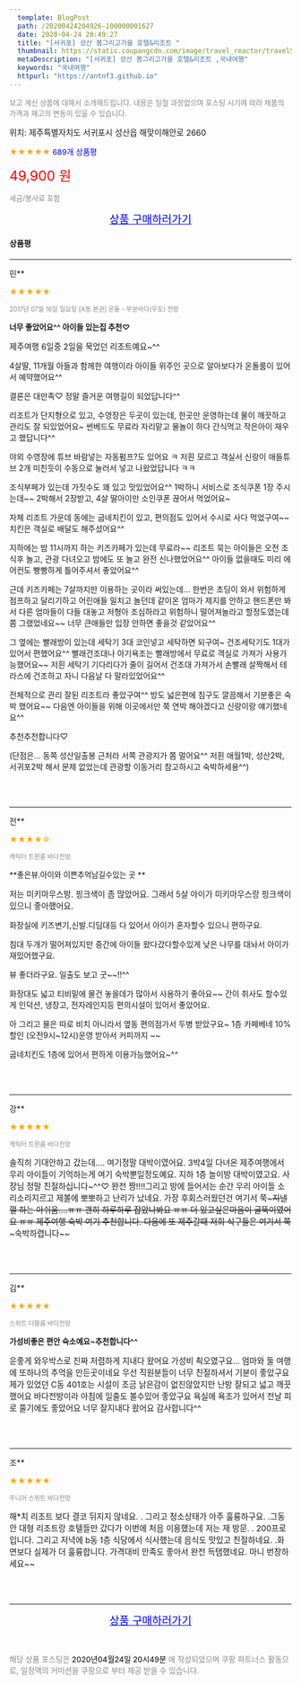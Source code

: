 ```yaml
---
  template: BlogPost
  path: /20200424204926-100000001627
  date: 2020-04-24 20:49:27
  title: "[서귀포] 성산 봄그리고가을 호텔&리조트 "
  thumbnail: https://static.coupangcdn.com/image/travel_reactor/travelSeller/resort/A00048796/acbf9a6c-f6c8-4ed4-8e3b-41ffeb8f639c.jpg
  metaDescription: "[서귀포] 성산 봄그리고가을 호텔&리조트 ,국내여행"
  keywords: "국내여행"
  httpurl: "https://antnf3.github.io"
---
```

  
<span style="color: #888;font-size:0.8rem">보고 계신 상품에 대해서 소개해드립니다.
내용은 일절 과장없으며 포스팅 시기에 따라 제품의 가격과 재고의 변동이 있을 수 있습니다.</span>
  
<span style="font-size: 0.9rem;">위치: 제주특별자치도 서귀포시 성산읍 해맞이해안로 2660 </span>
  
<span style="color: orange;">★★★★★</span> <span style="color: blue;font-size: 0.85rem;">689개 상품평</span>
  
<span style="color: red;font-size: 1.5rem;">49,900 원</span>
  
<span style="color: #888;font-size:0.8rem">세금/봉사료 포함</span>





<p align="center"><a href="http://me2.do/GP4AG3kR" style="font-size: 1.2rem; color: blue;">상품 구매하러가기</a></p>

#### 상품평
  
---
  
민**
    
<span style="color: orange;">★★★★★</span>
    
<span style="color: #888;font-size:0.7rem">2017년 07월 16일 일요일 [A동 본관] 온돌 - 부분바다(우도) 전망</span>
    
<span style="font-size:0.85rem">**너무 좋았어요^^ 아이들 있는집 추천♡**</span>
    
<span style="font-size: 0.9rem;">제주여행 6일중 2일을 묵었던 리조트예요~^^

4살딸, 11개월 아들과 함께한 여행이라 아이들 위주인 곳으로 알아보다가 온돌룸이 있어서 예약했어요^^

결론은 대만족♡
정말 즐거운 여행길이 되었답니다^^

리조트가 단지형으로 있고, 수영장은 두곳이 있는데,
한곳만 운영하는데 물이 깨끗하고 관리도 잘 되있었어요~
썬베드도 무료라 자리맡고 물놀이 하다 간식먹고 
작은아이 재우고 했답니다^^

야외 수영장에 튜브 바람넣는 자동펌프?도 있어요 ㅋ
저흰 모르고 객실서 신랑이 애들튜브 2개 미친듯이
수동으로 눌러서 넣고 나왔었답니다 ㅋㅋ

조식부페가 있는데 가짓수도 꽤 있고 맛있었어요^^
1박하니 서비스로 조식쿠폰 1장 주시는데~~
2박해서 2장받고, 4살 딸아이만 소인쿠폰 끊어서 먹었어요~

자체 리조트 가운데 동에는 굽네치킨이 있고, 
편의점도 있어서 수시로 사다 먹었구여~~  
치킨은 객실로 배달도 해주셨어요^^

지하에는 밤 11시까지 하는 키즈카페가 있는데 무료라~~
리조트 묵는 아이들은 오전 조식후 놀고, 
관광 다녀오고 밤에도 또 놀고 완전 신나했었어요^^
아이들 없을때도 미리 에어컨도 빵빵하게 틀어주셔서 좋았어요^^

근데 키즈카페는 7살까지만 이용하는 곳이라 써있는데...
한번은 초딩이 와서 위험하게 점프하고 달리기하고 어린애들 밀치고 놀던데 같이온 엄마가 제지를 안하고 핸드폰만 봐서 다른 엄마들이 다들 대놓고 저형아 조심하라고 위험하니 떨어져놀라고 할정도였는데 쫌 그랬었네요~~ 너무 큰애들만 입장 안하면 좋을것 같았어요^^

그 옆에는 빨래방이 있는데 세탁기 3대 코인넣고 세탁하면 되구여~ 건조세탁기도 1대가 있어서 편했어요^^
빨래건조대나 아기욕조는 빨래방에서 무료로 객실로 가져가 사용가능했어요~~ 저흰 세탁기 기다리다가 줄이 길어서 건조대 가져가서 손빨래 살짝해서 테라스에 건조하고 자니 다음날 다 말라있었어요^^

전체적으로 관리 잘된 리조트라 좋았구여^^
방도 넓은편에 침구도 깔끔해서 기분좋은 숙박 했어요~~
다음엔 아이들을 위해 이곳에서만 쭉 연박 해야겠다고
신랑이랑 얘기했네요^^

추천추천합니다♡

(단점은... 동쪽 성산일출봉 근처라 서쪽 관광지가 쫌 멀어요^^ 저흰 애월1박, 성산2박, 서귀포2박 해서 문제 없었는데 관광할 이동거리 참고하시고 숙박하세용^^)</span>
    
<br>
<br>

---
  
전**
    
<span style="color: orange;">★★★★☆</span>
    
<span style="color: #888;font-size:0.7rem">캐릭터 트윈룸 바다전망</span>
    
<span style="font-size:0.85rem">**좋은뷰.아이와 이쁜추억남길수있는 곳 **</span>
    
<span style="font-size: 0.9rem;">저는 미키마우스방. 핑크색이 좀 많았어요.
그래서 5살 아이가 미키마우스랑 핑크색이 있으니 
좋아했어요.

화장실에 키즈변기,신발.디딤대등 
다 있어서 아이가 혼자할수 있으니 편하구요.

침대 두개가 떨어져있지만
중간에 아이들 왔다갔다할수있게 
낮은 나무를 대놔서 
아이가 재밌어했구요.

뷰 좋더라구요. 
일출도 보고 굿~~!!^^

화장대도 넓고 티비밑에 물건 놓을데가 많아서 
사용하기 좋아요~~ 
간이 취사도 할수있게
인덕션, 냉장고, 전자레인지등
편의시설이 있어서 좋았어요.

아 그리고 물은 따로 비치 아니라서
옆동 편의점가서 두병 받았구요~
1층 카페베네 10%할인 (오전9시~12시)운영
받아서 커피까지 ~~ 

굽네치킨도 1층에 있어서 
편하게 이용가능했어요~^^</span>
    
<br>
<br>

---
  
강**
    
<span style="color: orange;">★★★★★</span>
    
<span style="color: #888;font-size:0.7rem">캐릭터 트윈룸 바다전망</span>
    

    
<span style="font-size: 0.9rem;">솔직히 기대안하고 갔는데.... 여기정말 대박이였어요. 3박4일 다녀온 제주여행에서 우리 아이들이 기억하는게 여기 숙박뿐일정도예요.
지하 1층 놀이방 대박이였고요. 사장님 정말 친절하십니다~^^♡ 완전 짱!!!!그리고 방에 들어서는 순간 우리 아이들 소리소리지르고 제볼에 뽀뽀하고 난리가 났네요.
가장 후회스러웠던건 여기서 쭉~~~지낼껄 하는 아쉬움....ㅠㅠ 괜히 하루하루 잡았나봐요 ㅠㅠ
더 있고싶은마음이 굴뚝이였어요 ㅠㅠ
제주여행 숙박 여기 추천합니다. 다음에 또 제주갈때 저희 식구들은 여기서 쭉~~~숙박하렵니다~~</span>
    
<br>
<br>

---
  
김**
    
<span style="color: orange;">★★★★★</span>
    
<span style="color: #888;font-size:0.7rem">스위트 더블룸 바다전망</span>
    
<span style="font-size:0.85rem">**가성비좋은 편안 숙소예요~추천합니다^^**</span>
    
<span style="font-size: 0.9rem;">운좋게 와우박스로 진짜 저렴하게 지내다 왔어요
가성비 쵝오였구요...
엄마와 둘 여행에 또하나의 추억을 만든곳이네요
우선 직원분들이 너무 친절하셔서 기분이 좋았구요
제가 있었던 C동 401호는 시설이 조금 낡은감이 없진않았지만
난방 잘되고 넓고 깨끗했어요
바다전방이라 아침에 일출도 볼수있어 좋았구요
욕실에 욕조가 있어서 전날 피로 풀기에도 좋았어요
너무 잘지내다 왔어요 감사합니다^^</span>
    
<br>
<br>

---
  
조**
    
<span style="color: orange;">★★★★★</span>
    
<span style="color: #888;font-size:0.7rem">주니어 스위트 바다전망</span>
    

    
<span style="font-size: 0.9rem;">해*치 리조트 보다 결코 뒤지지 않네요. . 그리고 청소상태가 아주 훌륭하구요. .그동안 대형 리조트랑 호텔들만 갔다가 이번에 처음 이용했는데 저는 재 방문. . 200프로입니다. 그리고 저녁에 b동 1층 식당에서 식사했는데 음식도 맛있고 친절하네요. .화면보다 실제가 더 훌륭합니다. 가격대비 만족도 좋아서 완전 득탬했네요. 마니 번창하세요~~</span>
    
<br>
<br>


  
---
  
<p align="center"><a href="http://me2.do/GP4AG3kR" style="font-size: 1.2rem; color: blue;">상품 구매하러가기</a></p>
  
<br>
  
<span style="font-size: 0.85rem; color: #888;">해당 상품 포스팅은 <span style="color: #000;"> 2020년04월24일 20시49분 </span> 에 작성되었으며 쿠팡 파트너스 활동으로, 일정액의 커미션을 쿠팡으로 부터 제공 받을 수 있습니다.</span>